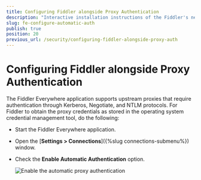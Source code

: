 ```yaml
---
title: Configuring Fiddler alongside Proxy Authentication
description: "Interactive installation instructions of the Fiddler's network extension."
slug: fe-configure-automatic-auth
publish: true
position: 20
previous_url: /security/configuring-fiddler-alongside-proxy-auth
---
```


# Configuring Fiddler alongside Proxy Authentication

The Fiddler Everywhere application supports upstream proxies that require authentication through Kerberos, Negotiate, and NTLM protocols. For Fiddler to obtain the proxy credentials as stored in the operating system credential management tool, do the following:

- Start the Fiddler Everywhere application.

- Open the [**Settings > Connections**]({%slug connections-submenu%}) window.

- Check the **Enable Automatic Authentication** option.

    ![Enable the automatic proxy authentication]( ../images/settings/sett-conn-enable-auth.png)